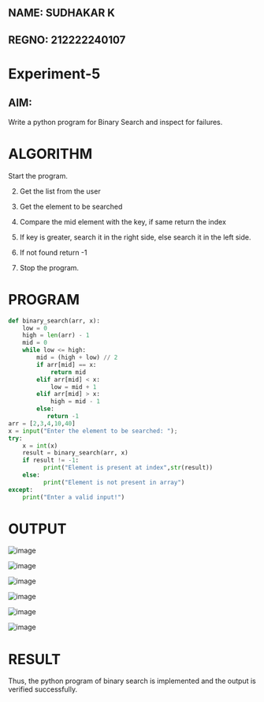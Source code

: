 ## NAME: SUDHAKAR K
## REGNO: 212222240107
# Experiment-5
## AIM:
Write a python program for Binary Search and inspect for failures. 

# ALGORITHM
Start the program.

2. Get the list from the user

3. Get the element to be searched

4. Compare the mid element with the key, if same return the index

5. If key is greater, search it in the right side, else search it in the left side.

6. If not found return -1

7. Stop the program. 

 # PROGRAM
```python
def binary_search(arr, x):  
    low = 0 
    high = len(arr) - 1 
    mid = 0 
    while low <= high: 
        mid = (high + low) // 2 
        if arr[mid] == x:
            return mid
        elif arr[mid] < x: 
            low = mid + 1 
        elif arr[mid] > x: 
            high = mid - 1 
        else: 
           return -1 
arr = [2,3,4,10,40] 
x = input("Enter the element to be searched: ");  
try: 
    x = int(x) 
    result = binary_search(arr, x)  
    if result != -1: 
          print("Element is present at index",str(result)) 
    else: 
          print("Element is not present in array") 
except: 
    print("Enter a valid input!") 
```
# OUTPUT

![image](https://github.com/user-attachments/assets/23eb9e1d-98a2-499d-baec-29dab19f2538)

![image](https://github.com/user-attachments/assets/6a5f77a0-90b8-45e9-b594-222eda719f18)

![image](https://github.com/user-attachments/assets/63386c17-f8b7-4fc9-b4a8-1f6fdc32a362)

![image](https://github.com/user-attachments/assets/0044d0d6-d559-47ca-b903-f754ef94b9a0)

![image](https://github.com/user-attachments/assets/b91678f0-06fe-48ad-a80d-ca3054fd8dfd)

![image](https://github.com/user-attachments/assets/2752d8a9-3f4c-43f8-867a-abd3a93c0ed2)





 

# RESULT

Thus, the python program of binary search is implemented and the output is verified
successfully. 
